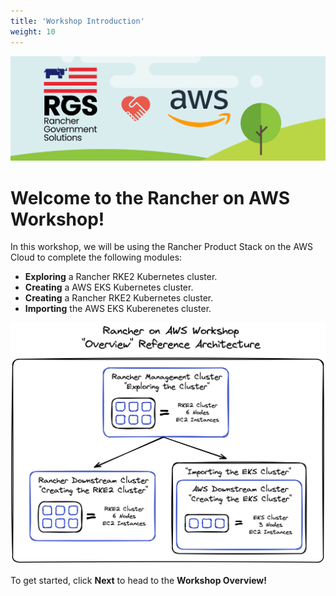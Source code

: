 ```yaml
---
title: 'Workshop Introduction'
weight: 10
---
```


![rgs-aws-banner](/static/images/rgs-aws-banner.png)

# Welcome to the Rancher on AWS Workshop!

In this workshop, we will be using the Rancher Product Stack on the AWS Cloud to complete the following modules:

- **Exploring** a Rancher RKE2 Kubernetes cluster.
- **Creating** a AWS EKS Kubernetes cluster.
- **Creating** a Rancher RKE2 Kubernetes cluster.
- **Importing** the AWS EKS Kuberenetes cluster.

![workshop-overview-diagram](/static/images/workshop-overview-diagram.png)

To get started, click **Next** to head to the **Workshop Overview!**
